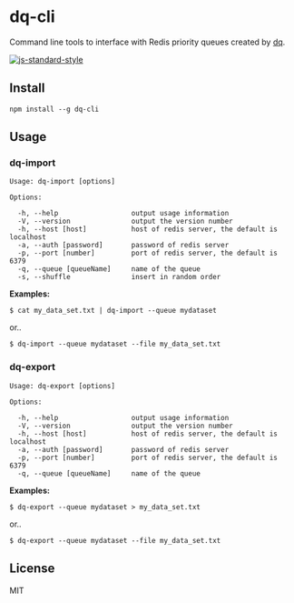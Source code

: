 dq-cli
======

Command line tools to interface with Redis priority queues created by [dq](https://github.com/jprichardson/node-dq).

[![js-standard-style](https://raw.githubusercontent.com/feross/standard/master/badge.png)](https://github.com/feross/standard)

Install
-------

    npm install --g dq-cli



Usage
-----

### dq-import


    Usage: dq-import [options]

    Options:

      -h, --help                  output usage information
      -V, --version               output the version number
      -h, --host [host]           host of redis server, the default is localhost
      -a, --auth [password]       password of redis server
      -p, --port [number]         port of redis server, the default is 6379
      -q, --queue [queueName]     name of the queue
      -s, --shuffle               insert in random order



**Examples:**

    $ cat my_data_set.txt | dq-import --queue mydataset

or..

    $ dq-import --queue mydataset --file my_data_set.txt


### dq-export


    Usage: dq-export [options]

    Options:

      -h, --help                  output usage information
      -V, --version               output the version number
      -h, --host [host]           host of redis server, the default is localhost
      -a, --auth [password]       password of redis server
      -p, --port [number]         port of redis server, the default is 6379
      -q, --queue [queueName]     name of the queue



**Examples:**

    $ dq-export --queue mydataset > my_data_set.txt

or..

    $ dq-export --queue mydataset --file my_data_set.txt



License
-------

MIT


